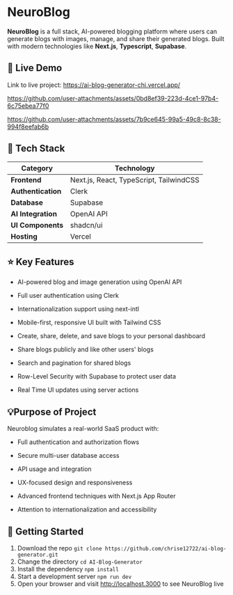 # NeuroBlog

**NeuroBlog** is a full stack, AI-powered blogging platform where users can generate blogs with images, manage, and share their generated blogs. Built with modern technologies like **Next.js**, **Typescript**, **Supabase**.

## 🚀 Live Demo


Link to live project: https://ai-blog-generator-chi.vercel.app/


https://github.com/user-attachments/assets/0bd8ef39-223d-4ce1-97b4-6c75ebea77f0


https://github.com/user-attachments/assets/7b9ce645-99a5-49c8-8c38-994f8eefab6b


## 🔨 Tech Stack

| Category         | Technology                         |
|------------------|-------------------------------------|
| **Frontend**         | Next.js, React, TypeScript, TailwindCSS |
| **Authentication**   | Clerk                               |
| **Database**         | Supabase                            |
| **AI Integration**   | OpenAI API                          |
| **UI Components**    | shadcn/ui                           |
| **Hosting**          | Vercel                              |


## ⭐️ Key Features

- AI-powered blog and image generation using OpenAI API

- Full user authentication using Clerk

- Internationalization support using next-intl

- Mobile-first, responsive UI built with Tailwind CSS

- Create, share, delete, and save blogs to your personal dashboard

- Share blogs publicly and like other users' blogs

- Search and pagination for shared blogs

- Row-Level Security with Supabase to protect user data

- Real Time UI updates using server actions

## 💡Purpose of Project

Neuroblog simulates a real-world SaaS product with:

- Full authentication and authorization flows

- Secure multi-user database access

- API usage and integration

- UX-focused design and responsiveness

- Advanced frontend techniques with Next.js App Router

- Attention to internationalization and accessibility

## 🏁 Getting Started
1. Download the repo `git clone https://github.com/chrise12722/ai-blog-generator.git`
2. Change the directory `cd AI-Blog-Generator`
3. Install the dependency `npm install`
4. Start a development server `npm run dev`
5. Open your browser and visit http://localhost.3000 to see NeuroBlog live
